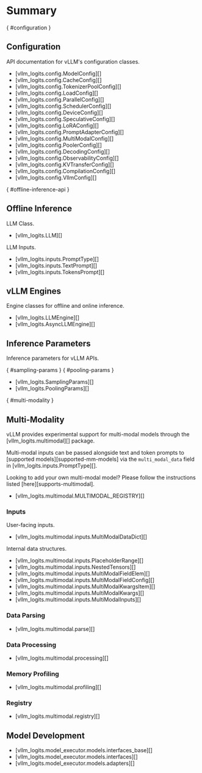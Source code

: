 # Summary

[](){ #configuration }

## Configuration

API documentation for vLLM's configuration classes.

- [vllm_logits.config.ModelConfig][]
- [vllm_logits.config.CacheConfig][]
- [vllm_logits.config.TokenizerPoolConfig][]
- [vllm_logits.config.LoadConfig][]
- [vllm_logits.config.ParallelConfig][]
- [vllm_logits.config.SchedulerConfig][]
- [vllm_logits.config.DeviceConfig][]
- [vllm_logits.config.SpeculativeConfig][]
- [vllm_logits.config.LoRAConfig][]
- [vllm_logits.config.PromptAdapterConfig][]
- [vllm_logits.config.MultiModalConfig][]
- [vllm_logits.config.PoolerConfig][]
- [vllm_logits.config.DecodingConfig][]
- [vllm_logits.config.ObservabilityConfig][]
- [vllm_logits.config.KVTransferConfig][]
- [vllm_logits.config.CompilationConfig][]
- [vllm_logits.config.VllmConfig][]

[](){ #offline-inference-api }

## Offline Inference

LLM Class.

- [vllm_logits.LLM][]

LLM Inputs.

- [vllm_logits.inputs.PromptType][]
- [vllm_logits.inputs.TextPrompt][]
- [vllm_logits.inputs.TokensPrompt][]

## vLLM Engines

Engine classes for offline and online inference.

- [vllm_logits.LLMEngine][]
- [vllm_logits.AsyncLLMEngine][]

## Inference Parameters

Inference parameters for vLLM APIs.

[](){ #sampling-params }
[](){ #pooling-params }

- [vllm_logits.SamplingParams][]
- [vllm_logits.PoolingParams][]

[](){ #multi-modality }

## Multi-Modality

vLLM provides experimental support for multi-modal models through the [vllm_logits.multimodal][] package.

Multi-modal inputs can be passed alongside text and token prompts to [supported models][supported-mm-models]
via the `multi_modal_data` field in [vllm_logits.inputs.PromptType][].

Looking to add your own multi-modal model? Please follow the instructions listed [here][supports-multimodal].

- [vllm_logits.multimodal.MULTIMODAL_REGISTRY][]

### Inputs

User-facing inputs.

- [vllm_logits.multimodal.inputs.MultiModalDataDict][]

Internal data structures.

- [vllm_logits.multimodal.inputs.PlaceholderRange][]
- [vllm_logits.multimodal.inputs.NestedTensors][]
- [vllm_logits.multimodal.inputs.MultiModalFieldElem][]
- [vllm_logits.multimodal.inputs.MultiModalFieldConfig][]
- [vllm_logits.multimodal.inputs.MultiModalKwargsItem][]
- [vllm_logits.multimodal.inputs.MultiModalKwargs][]
- [vllm_logits.multimodal.inputs.MultiModalInputs][]

### Data Parsing

- [vllm_logits.multimodal.parse][]

### Data Processing

- [vllm_logits.multimodal.processing][]

### Memory Profiling

- [vllm_logits.multimodal.profiling][]

### Registry

- [vllm_logits.multimodal.registry][]

## Model Development

- [vllm_logits.model_executor.models.interfaces_base][]
- [vllm_logits.model_executor.models.interfaces][]
- [vllm_logits.model_executor.models.adapters][]

